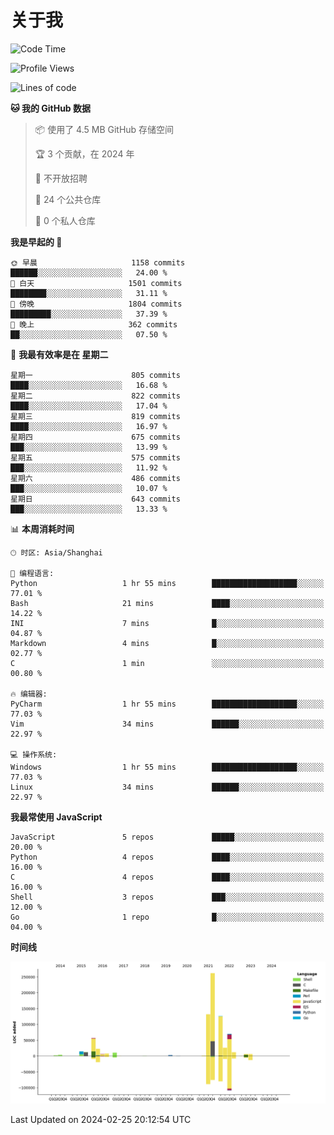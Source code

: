 # 关于我

<!--START_SECTION:waka-->
![Code Time](http://img.shields.io/badge/Code%20Time-831%20hrs%2015%20mins-blue)

![Profile Views](http://img.shields.io/badge/%E4%B8%AA%E4%BA%BA%E8%B5%84%E6%96%99%E8%A7%82%E7%9C%8B%E6%AC%A1%E6%95%B0-2-blue)

![Lines of code](https://img.shields.io/badge/%E4%BB%8E%E3%80%8CHello%20World%E3%80%8D%E8%B5%B7%E6%88%91%E5%B7%B2%E7%BB%8F%E5%86%99%E4%BA%86-777.5%20thousand%20%E8%A1%8C%E4%BB%A3%E7%A0%81-blue)

**🐱 我的 GitHub 数据** 

> 📦  使用了 4.5 MB GitHub 存储空间 
 > 
> 🏆 3 个贡献，在 2024 年
 > 
> 🚫 不开放招聘
 > 
> 📜 24 个公共仓库 
 > 
> 🔑 0 个私人仓库 
 > 
**我是早起的 🐤** 

```text
🌞 早晨                     1158 commits        ██████░░░░░░░░░░░░░░░░░░░   24.00 % 
🌆 白天                     1501 commits        ████████░░░░░░░░░░░░░░░░░   31.11 % 
🌃 傍晚                     1804 commits        █████████░░░░░░░░░░░░░░░░   37.39 % 
🌙 晚上                     362 commits         ██░░░░░░░░░░░░░░░░░░░░░░░   07.50 % 
```
📅 **我最有效率是在 星期二** 

```text
星期一                      805 commits         ████░░░░░░░░░░░░░░░░░░░░░   16.68 % 
星期二                      822 commits         ████░░░░░░░░░░░░░░░░░░░░░   17.04 % 
星期三                      819 commits         ████░░░░░░░░░░░░░░░░░░░░░   16.97 % 
星期四                      675 commits         ███░░░░░░░░░░░░░░░░░░░░░░   13.99 % 
星期五                      575 commits         ███░░░░░░░░░░░░░░░░░░░░░░   11.92 % 
星期六                      486 commits         ███░░░░░░░░░░░░░░░░░░░░░░   10.07 % 
星期日                      643 commits         ███░░░░░░░░░░░░░░░░░░░░░░   13.33 % 
```


📊 **本周消耗时间** 

```text
🕑︎ 时区: Asia/Shanghai

💬 编程语言: 
Python                   1 hr 55 mins        ███████████████████░░░░░░   77.01 % 
Bash                     21 mins             ████░░░░░░░░░░░░░░░░░░░░░   14.22 % 
INI                      7 mins              █░░░░░░░░░░░░░░░░░░░░░░░░   04.87 % 
Markdown                 4 mins              █░░░░░░░░░░░░░░░░░░░░░░░░   02.77 % 
C                        1 min               ░░░░░░░░░░░░░░░░░░░░░░░░░   00.80 % 

🔥 编辑器: 
PyCharm                  1 hr 55 mins        ███████████████████░░░░░░   77.03 % 
Vim                      34 mins             ██████░░░░░░░░░░░░░░░░░░░   22.97 % 

💻 操作系统: 
Windows                  1 hr 55 mins        ███████████████████░░░░░░   77.03 % 
Linux                    34 mins             ██████░░░░░░░░░░░░░░░░░░░   22.97 % 
```

**我最常使用 JavaScript** 

```text
JavaScript               5 repos             █████░░░░░░░░░░░░░░░░░░░░   20.00 % 
Python                   4 repos             ████░░░░░░░░░░░░░░░░░░░░░   16.00 % 
C                        4 repos             ████░░░░░░░░░░░░░░░░░░░░░   16.00 % 
Shell                    3 repos             ███░░░░░░░░░░░░░░░░░░░░░░   12.00 % 
Go                       1 repo              █░░░░░░░░░░░░░░░░░░░░░░░░   04.00 % 
```



**时间线**

![Lines of Code chart](https://raw.githubusercontent.com/Arondight/Arondight/master/assets/bar_graph.png)


 Last Updated on 2024-02-25 20:12:54 UTC
<!--END_SECTION:waka-->
